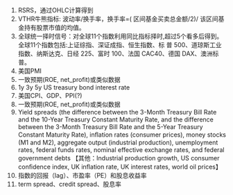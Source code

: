 1. RSRS，通过OHLC计算得到
2. VTHR牛熊指标: 波动率/换手率，换手率=( 区间基金买卖总金额/2)/ 该区间基金持有股票市值的均值。
3. 全球统一择时信号：对全球11个指数利用同比指标择时,超过5个看多后得到。全球11个指数包括:上证综指、深证成指、恒生指数、标
普 500、道琼斯工业指数、纳斯达克、日经 225、富时 100、法国 CAC40、德国 DAX、澳洲标普。
4. 美国PMI
5. 一致预期(ROE, net_profit)或类似数据
6. 1y 3y 5y US treasury bond interest rate
7. 美国CPI、GDP、PPI(?)
8. 一致预期(ROE, net_profit)或类似数据
9. Yield spreads (the difference between the 3-Month Treasury Bill Rate and the 10-Year Treasury Constant Maturity Rate, and the difference between the 3-Month Treasury Bill Rate and the 5-Year Treasury Constant Maturity Rate), inﬂation rates (consumer prices), money stocks (M1 and M2), aggregate output (industrial production), unemployment rates, federal funds rates, nominal effective exchange rates, and federal government debts 【其他：Industrial production growth, US consumer conﬁdence index, UK inﬂation rate, UK interest rates, world oil prices】
10. 指数的回报（lag）、市盈率（PE）和股息收益率
11. term spread、credit spread、股息率
